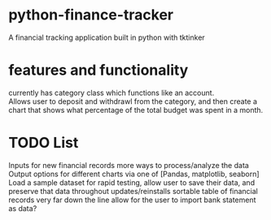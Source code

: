 # python-finance-tracker
A financial tracking application built in python with tktinker

# features and functionality
currently has category class which functions like an account.  
Allows user to deposit and withdrawl from the category, and then create a chart that shows what percentage of the total budget was spent in a month.  
# TODO List
Inputs for new financial records
more ways to process/analyze the data
Output options for different charts via one of [Pandas, matplotlib, seaborn]
Load a sample dataset for rapid testing,
allow user to save their data, and preserve that data throughout updates/reinstalls 
sortable table of financial records 
very far down the line allow for the user to import bank statement as data?